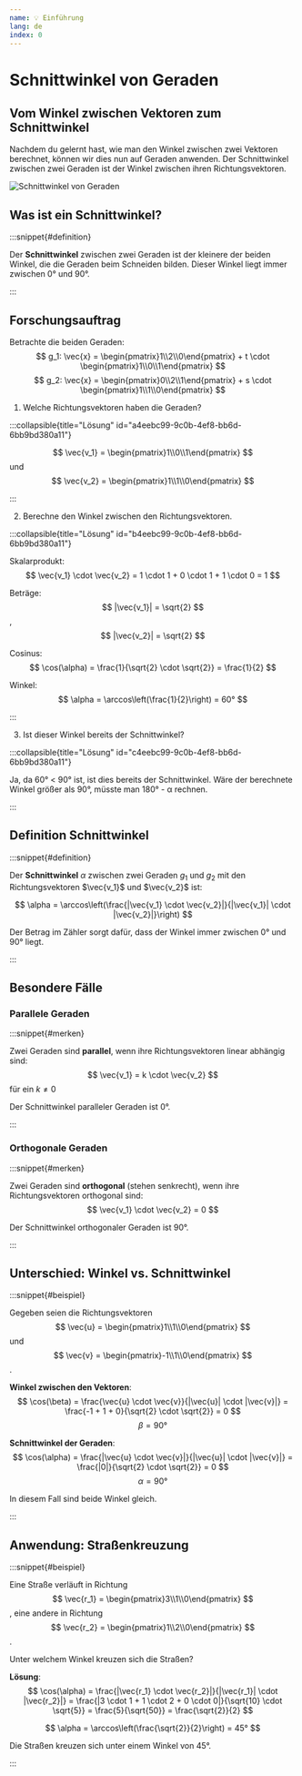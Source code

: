 ```yaml
---
name: 💡 Einführung
lang: de
index: 0
---
```


# Schnittwinkel von Geraden

## Vom Winkel zwischen Vektoren zum Schnittwinkel

Nachdem du gelernt hast, wie man den Winkel zwischen zwei Vektoren berechnet, können wir dies nun auf Geraden anwenden. Der Schnittwinkel zwischen zwei Geraden ist der Winkel zwischen ihren Richtungsvektoren.

![Schnittwinkel von Geraden](https://via.placeholder.com/400x300/397b96/ffffff?text=Schnittwinkel+von+Geraden)

## Was ist ein Schnittwinkel?

:::snippet{#definition}

Der **Schnittwinkel** zwischen zwei Geraden ist der kleinere der beiden Winkel, die die Geraden beim Schneiden bilden. Dieser Winkel liegt immer zwischen 0° und 90°.

:::

## Forschungsauftrag

Betrachte die beiden Geraden:
$$ g_1: \vec{x} = \begin{pmatrix}1\\2\\0\end{pmatrix} + t \cdot \begin{pmatrix}1\\0\\1\end{pmatrix} $$
$$ g_2: \vec{x} = \begin{pmatrix}0\\2\\1\end{pmatrix} + s \cdot \begin{pmatrix}1\\1\\0\end{pmatrix} $$

1. Welche Richtungsvektoren haben die Geraden?

:::collapsible{title="Lösung" id="a4eebc99-9c0b-4ef8-bb6d-6bb9bd380a11"}

$$ \vec{v_1} = \begin{pmatrix}1\\0\\1\end{pmatrix} $$ und $$ \vec{v_2} = \begin{pmatrix}1\\1\\0\end{pmatrix} $$

:::

2. Berechne den Winkel zwischen den Richtungsvektoren.

:::collapsible{title="Lösung" id="b4eebc99-9c0b-4ef8-bb6d-6bb9bd380a11"}

Skalarprodukt: $$ \vec{v_1} \cdot \vec{v_2} = 1 \cdot 1 + 0 \cdot 1 + 1 \cdot 0 = 1 $$

Beträge: $$ |\vec{v_1}| = \sqrt{2} $$, $$ |\vec{v_2}| = \sqrt{2} $$

Cosinus: $$ \cos(\alpha) = \frac{1}{\sqrt{2} \cdot \sqrt{2}} = \frac{1}{2} $$

Winkel: $$ \alpha = \arccos\left(\frac{1}{2}\right) = 60° $$

:::

3. Ist dieser Winkel bereits der Schnittwinkel?

:::collapsible{title="Lösung" id="c4eebc99-9c0b-4ef8-bb6d-6bb9bd380a11"}

Ja, da 60° < 90° ist, ist dies bereits der Schnittwinkel. Wäre der berechnete Winkel größer als 90°, müsste man 180° - α rechnen.

:::

## Definition Schnittwinkel

:::snippet{#definition}

Der **Schnittwinkel** $\alpha$ zwischen zwei Geraden $g_1$ und $g_2$ mit den Richtungsvektoren $\vec{v_1}$ und $\vec{v_2}$ ist:

$$ \alpha = \arccos\left(\frac{|\vec{v_1} \cdot \vec{v_2}|}{|\vec{v_1}| \cdot |\vec{v_2}|}\right) $$

Der Betrag im Zähler sorgt dafür, dass der Winkel immer zwischen 0° und 90° liegt.

:::

## Besondere Fälle

### Parallele Geraden

:::snippet{#merken}

Zwei Geraden sind **parallel**, wenn ihre Richtungsvektoren linear abhängig sind:
$$ \vec{v_1} = k \cdot \vec{v_2} $$ für ein $k \neq 0$

Der Schnittwinkel paralleler Geraden ist 0°.

:::

### Orthogonale Geraden

:::snippet{#merken}

Zwei Geraden sind **orthogonal** (stehen senkrecht), wenn ihre Richtungsvektoren orthogonal sind:
$$ \vec{v_1} \cdot \vec{v_2} = 0 $$

Der Schnittwinkel orthogonaler Geraden ist 90°.

:::

## Unterschied: Winkel vs. Schnittwinkel

:::snippet{#beispiel}

Gegeben seien die Richtungsvektoren $$ \vec{u} = \begin{pmatrix}1\\1\\0\end{pmatrix} $$ und $$ \vec{v} = \begin{pmatrix}-1\\1\\0\end{pmatrix} $$.

**Winkel zwischen den Vektoren**:
$$ \cos(\beta) = \frac{\vec{u} \cdot \vec{v}}{|\vec{u}| \cdot |\vec{v}|} = \frac{-1 + 1 + 0}{\sqrt{2} \cdot \sqrt{2}} = 0 $$
$$ \beta = 90° $$

**Schnittwinkel der Geraden**:
$$ \cos(\alpha) = \frac{|\vec{u} \cdot \vec{v}|}{|\vec{u}| \cdot |\vec{v}|} = \frac{|0|}{\sqrt{2} \cdot \sqrt{2}} = 0 $$
$$ \alpha = 90° $$

In diesem Fall sind beide Winkel gleich.

:::

## Anwendung: Straßenkreuzung

:::snippet{#beispiel}

Eine Straße verläuft in Richtung $$ \vec{r_1} = \begin{pmatrix}3\\1\\0\end{pmatrix} $$, eine andere in Richtung $$ \vec{r_2} = \begin{pmatrix}1\\2\\0\end{pmatrix} $$. 

Unter welchem Winkel kreuzen sich die Straßen?

**Lösung**:
$$ \cos(\alpha) = \frac{|\vec{r_1} \cdot \vec{r_2}|}{|\vec{r_1}| \cdot |\vec{r_2}|} = \frac{|3 \cdot 1 + 1 \cdot 2 + 0 \cdot 0|}{\sqrt{10} \cdot \sqrt{5}} = \frac{5}{\sqrt{50}} = \frac{\sqrt{2}}{2} $$

$$ \alpha = \arccos\left(\frac{\sqrt{2}}{2}\right) = 45° $$

Die Straßen kreuzen sich unter einem Winkel von 45°.

:::